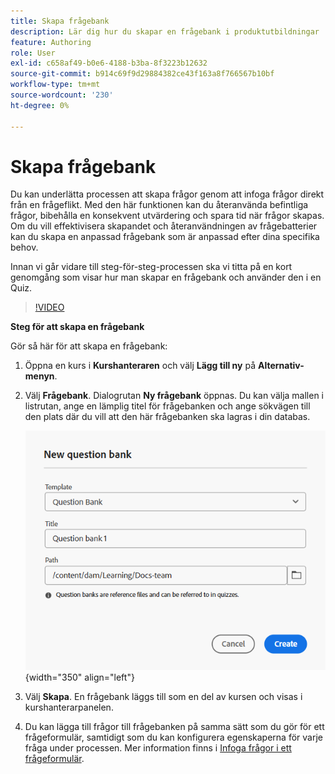 ```yaml
---
title: Skapa frågebank
description: Lär dig hur du skapar en frågebank i produktutbildningar
feature: Authoring
role: User
exl-id: c658af49-b0e6-4188-b3ba-8f3223b12632
source-git-commit: b914c69f9d29884382ce43f163a8f766567b10bf
workflow-type: tm+mt
source-wordcount: '230'
ht-degree: 0%

---
```


# Skapa frågebank

Du kan underlätta processen att skapa frågor genom att infoga frågor direkt från en frågeflikt. Med den här funktionen kan du återanvända befintliga frågor, bibehålla en konsekvent utvärdering och spara tid när frågor skapas.
Om du vill effektivisera skapandet och återanvändningen av frågebatterier kan du skapa en anpassad frågebank som är anpassad efter dina specifika behov.

Innan vi går vidare till steg-för-steg-processen ska vi titta på en kort genomgång som visar hur man skapar en frågebank och använder den i en Quiz.

>[!VIDEO](https://video.tv.adobe.com/v/3475212/learning-content-aem-guides)

**Steg för att skapa en frågebank**

Gör så här för att skapa en frågebank:

1. Öppna en kurs i **Kurshanteraren** och välj **Lägg till ny** på **Alternativ-menyn**.
1. Välj **Frågebank**.
Dialogrutan **Ny frågebank** öppnas. Du kan välja mallen i listrutan, ange en lämplig titel för frågebanken och ange sökvägen till den plats där du vill att den här frågebanken ska lagras i din databas.

   ![](assets/question-bank-create.png){width="350" align="left"}

1. Välj **Skapa**.
En frågebank läggs till som en del av kursen och visas i kurshanterarpanelen.
1. Du kan lägga till frågor till frågebanken på samma sätt som du gör för ett frågeformulär, samtidigt som du kan konfigurera egenskaperna för varje fråga under processen. Mer information finns i [Infoga frågor i ett frågeformulär](./quiz-insert-questions.md).
